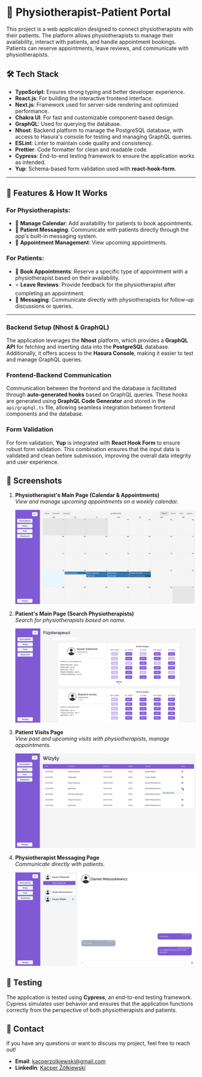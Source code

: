 # 🏥 Physiotherapist-Patient Portal

This project is a web application designed to connect physiotherapists with their patients. The platform allows physiotherapists to manage their availability, interact with patients, and handle appointment bookings. Patients can reserve appointments, leave reviews, and communicate with physiotherapists. 

## 🛠️ Tech Stack

- **TypeScript**: Ensures strong typing and better developer experience.
- **React.js**: For building the interactive frontend interface.
- **Next.js**: Framework used for server-side rendering and optimized performance.
- **Chakra UI**: For fast and customizable component-based design.
- **GraphQL**: Used for querying the database.
- **Nhost**: Backend platform to manage the PostgreSQL database, with access to Hasura's console for testing and managing GraphQL queries.
- **ESLint**: Linter to maintain code quality and consistency.
- **Prettier**: Code formatter for clean and readable code.
- **Cypress**: End-to-end testing framework to ensure the application works as intended.
- **Yup**: Schema-based form validation used with **react-hook-form**.

---

## 📱 Features & How It Works

### For Physiotherapists:
- 👥 **Manage Calendar**: Add availability for patients to book appointments.
- 💬 **Patient Messaging**: Communicate with patients directly through the app's built-in messaging system.
- 📅 **Appointment Management**: View upcoming appointments.

### For Patients:
- 📅 **Book Appointments**: Reserve a specific type of appointment with a physiotherapist based on their availability.
- ⭐ **Leave Reviews**: Provide feedback for the physiotherapist after completing an appointment.
- 💬 **Messaging**: Communicate directly with physiotherapists for follow-up discussions or queries.

---

### Backend Setup (Nhost & GraphQL)

The application leverages the **Nhost** platform, which provides a **GraphQL API** for fetching and inserting data into the **PostgreSQL** database. Additionally, it offers access to the **Hasura Console**, making it easier to test and manage GraphQL queries.

### Frontend-Backend Communication

Communication between the frontend and the database is facilitated through **auto-generated hooks** based on GraphQL queries. These hooks are generated using **GraphQL Code Generator** and stored in the `api/graphql.ts` file, allowing seamless integration between frontend components and the database.

### Form Validation

For form validation, **Yup** is integrated with **React Hook Form** to ensure robust form validation. This combination ensures that the input data is validated and clean before submission, improving the overall data integrity and user experience.

## 📸 Screenshots

1. **Physiotherapist's Main Page (Calendar & Appointments)**  
   _View and manage upcoming appointments on a weekly calendar._
   
   ![Physiotherapist's Calendar](assets/physiotherpaist.png)

2. **Patient's Main Page (Search Physiotherapists)**  
   _Search for physiotherapists based on name._
   
   ![Search Physiotherapists](assets/patient.png)

3. **Patient Visits Page**  
   _View past and upcoming visits with physiotherapists, manage appointments._
   
   ![Patient Visits](assets/visits.png)

4. **Physiotherapist Messaging Page**  
   _Communicate directly with patients._
   
   ![Physiotherapist Messaging](assets/messaging.png)


## 🧪 Testing

The application is tested using **Cypress**, an end-to-end testing framework. Cypress simulates user behavior and ensures that the application functions correctly from the perspective of both physiotherapists and patients.

## 💬 Contact

If you have any questions or want to discuss my project, feel free to reach out!

- **Email**: kacperzolkiewski@gmail.com
- **LinkedIn**: [Kacper Żółkiewski](https://www.linkedin.com/in/kzolkiewski/)
